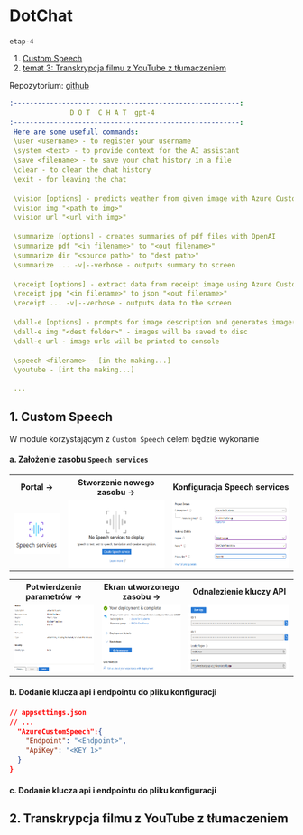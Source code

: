 DotChat
===
`etap-4`

1. [Custom Speech](#1-custom-speech)
2. [temat 3: Transkrypcja filmu z YouTube z tłumaczeniem](#2-transkrypcja-filmu-z-youtube-z-tłumaczeniem)

Repozytorium: [github](https://github.com/mm-sokol/PUCH-Laboratorium-AI/tree/etap-4)

```yaml
:--------------------------------------------------------:
               D O T  C H A T  gpt-4      
:--------------------------------------------------------:
 Here are some usefull commands:
 \user <username> - to register your username
 \system <text> - to provide context for the AI assistant
 \save <filename> - to save your chat history in a file
 \clear - to clear the chat history
 \exit - for leaving the chat

 \vision [options] - predicts weather from given image with Azure Custom Vision
 \vision img "<path to img>"
 \vision url "<url with img>"

 \summarize [options] - creates summaries of pdf files with OpenAI
 \summarize pdf "<in filename>" to "<out filename>"
 \summarize dir "<source path>" to "dest path>"
 \summarize ... -v|--verbose - outputs summary to screen

 \receipt [options] - extract data from receipt image using Azure Custom Document Intelligence
 \receipt jpg "<in filename>" to json "<out filename>"
 \receipt ... -v|--verbose - outputs data to the screen

 \dall-e [options] - prompts for image description and generates image(s)
 \dall-e img "<dest folder>" - images will be saved to disc
 \dall-e url - image urls will be printed to console

 \speech <filename> - [in the making...]
 \youtube - [int the making...]

 ...
```

## 1. Custom Speech
W module korzystającym z `Custom Speech` celem będzie wykonanie 
#### a. Założenie zasobu `Speech services`

<table>
    <tr>
        <th>Portal -> </th>
        <th>Stworzenie nowego zasobu -> </th>
        <th>Konfiguracja Speech services</th>
    </tr>
    <tr>
        <td><div style="text-align: center;">
        <img src="screens\speech\1-setup\1-speech-service.png" width="100">
        </div></td>
        <td><div style="text-align: center;">
        <img src="screens\speech\1-setup\2-create.png" height="120">
        </div></td>
        <td><div style="text-align: center;">
        <img src="screens\speech\1-setup\3-create-details.png" height="120">
        </div></td>
    </tr>
</table>

<table>
    <tr>
        <th>Potwierdzenie parametrów -> </th>
        <th>Ekran utworzonego zasobu -> </th>
        <th>Odnalezienie kluczy API</th>
    </tr>
    <tr>
        <td><div style="text-align: center;">
        <img src="screens\speech\1-setup\4-create-review.png" height="120">
        </div></td>
        <td><div style="text-align: center;">
        <img src="screens\speech\1-setup\5-creation-complete.png" height="120">
        </div></td>
        <td><div style="text-align: center;">
        <img src="screens\speech\1-setup\6-service-keys.png" height="120">
        </div></td>
    </tr>
</table>

#### b. Dodanie klucza api i endpointu do pliku konfiguracji
```json
// appsettings.json
// ...
  "AzureCustomSpeech":{
    "Endpoint": "<Endpoint>",
    "ApiKey": "<KEY 1>"
  }
}
```

#### c. Dodanie klucza api i endpointu do pliku konfiguracji 

## 2. Transkrypcja filmu z YouTube z tłumaczeniem